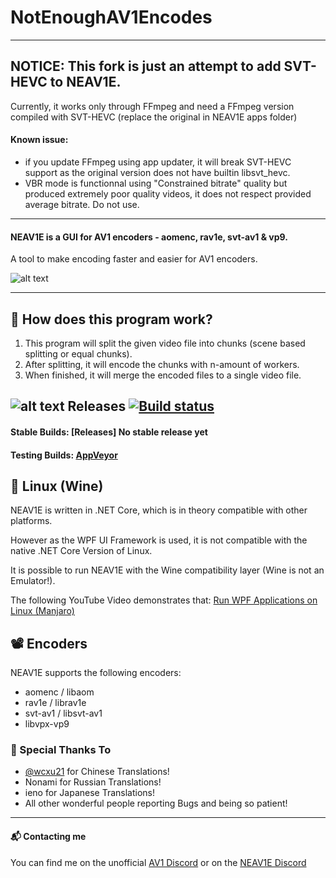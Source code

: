 # NotEnoughAV1Encodes


---


## NOTICE: This fork is just an attempt to add SVT-HEVC to NEAV1E.
Currently, it works only through FFmpeg and need a FFmpeg version compiled with SVT-HEVC (replace the original in NEAV1E apps folder)

#### Known issue: 
- if you update FFmpeg using app updater, it will break SVT-HEVC support as the original version does not have builtin libsvt_hevc.
- VBR mode is functionnal using "Constrained bitrate" quality but produced extremely poor quality videos, it does not respect provided average bitrate. Do not use.
---


#### NEAV1E is a GUI for AV1 encoders - aomenc, rav1e, svt-av1 & vp9. 

A tool to make encoding faster and easier for AV1 encoders.

![alt text](https://i.imgur.com/EcF3P1l.png "Darkmode")


---

## 🔬 How does this program work?
1. This program will split the given video file into chunks (scene based splitting or equal chunks).
2. After splitting, it will encode the chunks with n-amount of workers. 
3. When finished, it will merge the encoded files to a single video file.


## ![alt text](https://i.imgur.com/Ql4lP4E.png) Releases [![Build status](https://ci.appveyor.com/api/projects/status/f3wd2kr5i8eofj88/branch/master?svg=true)](https://ci.appveyor.com/project/manzing/notenoughav1encodes/branch/master)

#### Stable Builds: [Releases] No stable release yet

#### Testing Builds: [AppVeyor](https://ci.appveyor.com/project/manzing/notenoughav1encodes/branch/SVT-HEVC-FFmpeg-Support/artifacts)

## 🐧 Linux (Wine)
NEAV1E is written in .NET Core, which is in theory compatible with other platforms.

However as the WPF UI Framework is used, it is not compatible with the native .NET Core Version of Linux.

It is possible to run NEAV1E with the Wine compatibility layer (Wine is not an Emulator!).

The following YouTube Video demonstrates that: [Run WPF Applications on Linux (Manjaro)](https://www.youtube.com/watch?v=u1PWRYLuiNQ)


## 📽 Encoders

NEAV1E supports the following encoders:

- aomenc / libaom
- rav1e / librav1e
- svt-av1 / libsvt-av1
- libvpx-vp9

### 🎉 Special Thanks To
- [@wcxu21](https://github.com/wcxu21) for Chinese Translations!
- Nonami for Russian Translations!
- ieno for Japanese Translations!
- All other wonderful people reporting Bugs and being so patient!

---

#### 📬 Contacting me
You can find me on the unofficial [AV1 Discord](https://discord.gg/HSBxne3) or on the [NEAV1E Discord](https://discord.gg/yG27ArHBFe)
